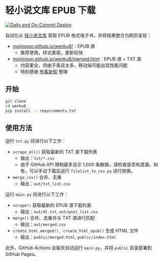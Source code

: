 # 轻小说文库 EPUB 下载

[![Daily and On-Commit Deploy](https://github.com/mojimoon/wenku8/actions/workflows/deploy.yml/badge.svg)](https://github.com/mojimoon/wenku8/actions/workflows/deploy.yml)

自动化从 [轻小说文库](https://www.wenku8.net) 获取 EPUB 格式电子书，并将结果整合为网页呈现：

- [mojimoon.github.io/wenku8/](https://mojimoon.github.io/wenku8/)：EPUB 源
    - 推荐使用，样式美观，更新较快
- [mojimoon.github.io/wenku8/merged.html](https://mojimoon.github.io/wenku8/merged.html)：EPUB 源 + TXT 源
    - 内容更全，但由于条目太多，移动端可能出现性能问题
    - 特别感谢 [布客新知](https://github.com/ixinzhi) 整理 

## 开始

```bash
git clone
cd wenku8
pip install -r requirements.txt
```

## 使用方法
运行 `txt.py` 将进行以下工作：

- `scrape_all()` 获取最新的 TXT 源下载列表
    - 输出：`txt/*.csv`
    - 由于 GitHub API 限制最多显示 1,000 条数据，请检查是否有遗漏。如有，可以手动下载后运行 `filelist_to_csv.py` 进行转换。
- `merge_csv()` 合并、去重
    - 输出：`out/txt_list.csv`

运行 `main.py` 将进行以下工作：

- `scrape()` 获取最新的 EPUB 源下载列表
    - 输出：`out/dl.txt`, `out/post_list.csv`
- `merge()` 合并、去重并与 TXT 源进行匹配
    - 输出：`out/merged.csv`
- `create_html_merged(), create_html_epub()` 生成 HTML 文件
    - 输出：`public/merged.html`, `public/index.html`

此外，GitHub Actions 会每天自动运行 `main.py`，并将 `public` 目录部署到 GitHub Pages。
